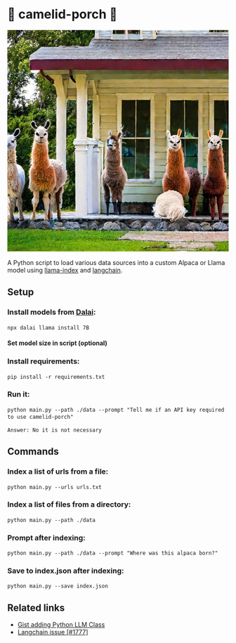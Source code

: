 # 🐪 camelid-porch 🦙 

![](./camelid.jpeg)

A Python script to load various data sources into a custom Alpaca or Llama model using [llama-index](https://github.com/jerryjliu/llama_index) and [langchain](https://github.com/hwchase17/langchain).

## Setup

### Install models from [Dalai](https://github.com/cocktailpeanut/dalai):

```
npx dalai llama install 7B
```
  
#### Set model size in script (optional)

### Install requirements:

```
pip install -r requirements.txt
```

### Run it:
```
python main.py --path ./data --prompt "Tell me if an API key required to use camelid-porch"
```

```
Answer: No it is not necessary
```

## Commands

### Index a list of urls from a file:

```
python main.py --urls urls.txt
```

### Index a list of files from a directory:

```
python main.py --path ./data
```

### Prompt after indexing:

```
python main.py --path ./data --prompt "Where was this alpaca born?"
```

### Save to index.json after indexing:

```
python main.py --save index.json
```

## Related links
* [Gist adding Python LLM Class](https://gist.github.com/lukestanley/6517823485f88a40a09979c1a19561ce_)
* [Langchain issue [#1777]](https://github.com/hwchase17/langchain/issues/1777)